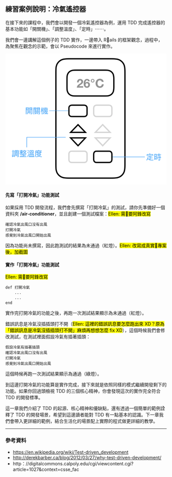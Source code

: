 ## 練習案例說明：冷氣遙控器

在接下來的課程中，我們會以開發一個冷氣遙控器為例，運用 TDD 完成遙控器的基本功能如「開關機」、「調整溫度」、「定時」⋯⋯。

我們會一邊講解這個例子的 TDD 實作，一邊帶入 Rails 的框架觀念，過程中，為聚焦在觀念的示範，會以 Pseudocode 來進行實作。

![image](images/0102.png)

#### 先寫「打開冷氣」功能測試

如果採用 TDD 開發流程，我們會先撰寫「打開冷氣」的測試，請你先準備好一個資料夾 **/air-conditioner**，並且創建一個測試檔案：<mark>Ellen: 需要阿鋒改寫</mark>

```
確認冷氣出風口沒有出風
打開冷氣
感覺到冷氣出風口開始出風
```
因為功能尚未撰寫，因此跑測試的結果為未通過（紅燈）。<mark>Ellen: 改寫成真實專案後，加截圖</mark>

#### 實作「打開冷氣」功能測試
<mark>Ellen: 需要阿鋒改寫</mark>
```
def 打開冷氣
    ...
    ...
end
```
實作完打開冷氣的功能之後，再跑一次測試結果顯示為未通過（紅燈）。

錯誤訊息是冷氣沒插插頭打不開（<mark>Ellen: 這裡的錯誤訊息要怎麼跑出來 XD？原為「錯誤訊息是冷氣沒插插頭打不開」麻煩再想想怎麼 fix XD</mark>），這個時候我們會修改測試，在測試裡面假設冷氣有插著插頭：
```
假設冷氣有插著插頭
確認冷氣出風口沒有出風
打開冷氣
感覺到冷氣出風口開始出風
```
這個時候再跑一次測試結果顯示為通過（綠燈）。

到這邊打開冷氣的功能算是實作完成，接下來就是依照同樣的模式繼續開發剩下的功能。如果你回過頭檢視 TDD 的三個核心精神，你會發現這次的實作完全符合 TDD 的開發標準。

這一章我們介紹了 TDD 的起源、核心精神和優缺點，還有透過一個簡單的範例詮釋了 TDD 的開發場景，希望到這邊讀者能對 TDD 有一點基本的認識。下一章我們會帶入更詳細的範例，結合生活化的場景配上實際的程式做更詳細的教學。

----

### 參考資料
- https://en.wikipedia.org/wiki/Test-driven_development
- http://derekbarber.ca/blog/2012/03/27/why-test-driven-development/
- http：//digitalcommons.calpoly.edu/cgi/viewcontent.cgi?article=1027&context=csse_fac

